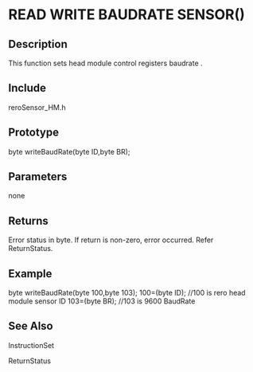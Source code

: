 # READ WRITE BAUDRATE SENSOR() #

## Description ##
This function sets head module control registers baudrate . 

## Include ##
reroSensor_HM.h

## Prototype ##
byte writeBaudRate(byte ID,byte BR);

## Parameters ##
none

## Returns ##
Error status in byte. If return is non-zero, error occurred. Refer ReturnStatus.

## Example ##
byte writeBaudRate(byte 100,byte 103);
100=(byte ID); //100 is rero head module sensor ID
103=(byte BR); //103 is 9600 BaudRate
## See Also ##

InstructionSet

ReturnStatus
